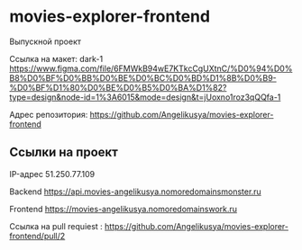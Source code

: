 # movies-explorer-frontend
Выпускной проект 

Ссылка на макет: dark-1 https://www.figma.com/file/6FMWkB94wE7KTkcCgUXtnC/%D0%94%D0%B8%D0%BF%D0%BB%D0%BE%D0%BC%D0%BD%D1%8B%D0%B9-%D0%BF%D1%80%D0%BE%D0%B5%D0%BA%D1%82?type=design&node-id=1%3A6015&mode=design&t=jUoxno1roz3qQQfa-1

Адрес репозитория: https://github.com/Angelikusya/movies-explorer-frontend

## Ссылки на проект

IP-адрес 51.250.77.109

Backend https://api.movies-angelikusya.nomoredomainsmonster.ru

Frontend https://movies-angelikusya.nomoredomainswork.ru

Ссылка на pull requiest : https://github.com/Angelikusya/movies-explorer-frontend/pull/2 